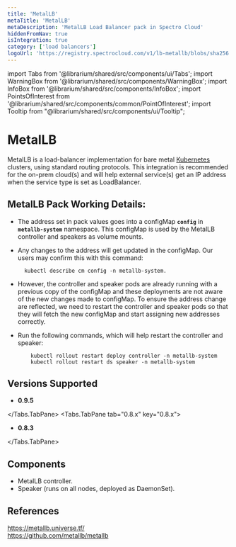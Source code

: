 ```yaml
---
title: 'MetalLB'
metaTitle: 'MetalLB'
metaDescription: 'MetalLB Load Balancer pack in Spectro Cloud'
hiddenFromNav: true
isIntegration: true
category: ['load balancers']
logoUrl: 'https://registry.spectrocloud.com/v1/lb-metallb/blobs/sha256:3d09a1eab856a03d5b821062dcd1da624256e8f1e2ede404d88cb088d3adb945?type=image/png'
---
```


import Tabs from '@librarium/shared/src/components/ui/Tabs';
import WarningBox from '@librarium/shared/src/components/WarningBox';
import InfoBox from '@librarium/shared/src/components/InfoBox';
import PointsOfInterest from '@librarium/shared/src/components/common/PointOfInterest';
import Tooltip from "@librarium/shared/src/components/ui/Tooltip";


# MetalLB

MetalLB is a load-balancer implementation for bare metal [Kubernetes](https://kubernetes.io/) clusters, using standard routing protocols. This integration is recommended for the on-prem cloud(s) and will help external service(s) get an IP address when the service type is set as LoadBalancer.

## MetalLB Pack Working Details:

* The address set in pack values goes into a configMap **`config`** in **`metallb-system`** namespace. This configMap is used by the MetalLB controller and speakers as volume mounts.

* Any changes to the address will get updated in the configMap. Our users may confirm this with this command:
		
		kubectl describe cm config -n metallb-system. 

* However, the controller and speaker pods are already running with a previous copy of the configMap and these deployments are not aware of the new changes made to configMap. To ensure the address change are reflected, we need to restart the controller and speaker pods so that they will fetch the new configMap and start assigning new addresses correctly.

* Run the following commands, which will help restart the controller and speaker:

		  kubectl rollout restart deploy controller -n metallb-system
		  kubectl rollout restart ds speaker -n metallb-system

## Versions Supported

<Tabs>
<Tabs.TabPane tab="0.9.x" key="0.9.x">

* **0.9.5** 

</Tabs.TabPane>
<Tabs.TabPane tab="0.8.x" key="0.8.x">

  * **0.8.3**

</Tabs.TabPane>
</Tabs>

## Components

* MetalLB controller.
* Speaker (runs on all nodes, deployed as DaemonSet).

## References

https://metallb.universe.tf/ <br />
https://github.com/metallb/metallb
